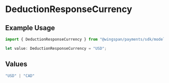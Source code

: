 # DeductionResponseCurrency

## Example Usage

```typescript
import { DeductionResponseCurrency } from "@wingspan/payments/sdk/models/shared";

let value: DeductionResponseCurrency = "USD";
```

## Values

```typescript
"USD" | "CAD"
```